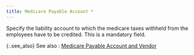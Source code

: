 ```yaml
---
title: Medicare Payable Account *
---
```



Specify the liability account to which the medicare taxes withheld from  the employees have to be credited. This is a mandatory field.


{:.see_also}
See also
: [Medicare  Payable Account and Vendor](JavaScript:RelatedTopics1.Click())<!--Metadata type="DesignerControl" startspan
<object CLASSID="clsid:ADB880A6-D8FF-11CF-9377-00AA003B7A11"
	ID=RelatedTopics1
	TYPE="application/x-oleobject">
</object>-->

<object classid="clsid:ADB880A6-D8FF-11CF-9377-00AA003B7A11" id="RelatedTopics1" type="application/x-oleobject"> 
 <param name="Command" value="Related Topics">
<param name="Window" value="second">
<param name="Item1" value="Medicare Payable Account and Vendor;{{site.prl_chm}}/misc/medicare_payable_account_and_vendor.html">
</object><!--Metadata type="DesignerControl" endspan-->
